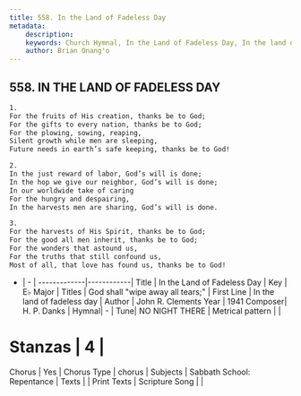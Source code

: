 ```yaml
---
title: 558. In the Land of Fadeless Day
metadata:
    description: 
    keywords: Church Hymnal, In the Land of Fadeless Day, In the land of fadeless day, God shall "wipe away all tears;"
    author: Brian Onang'o
---
```



## 558. IN THE LAND OF FADELESS DAY

```txt
1.
For the fruits of His creation, thanks be to God;
For the gifts to every nation, thanks be to God;
For the plowing, sowing, reaping,
Silent growth while men are sleeping,
Future needs in earth’s safe keeping, thanks be to God!

2.
In the just reward of labor, God’s will is done;
In the hop we give our neighbor, God’s will is done;
In our worldwide take of caring
For the hungry and despairing,
In the harvests men are sharing, God’s will is done.

3.
For the harvests of His Spirit, thanks be to God;
For the good all men inherit, thanks be to God;
For the wonders that astound us,
For the truths that still confound us,
Most of all, that love has found us, thanks be to God!
```

- |   -  |
-------------|------------|
Title | In the Land of Fadeless Day |
Key | E♭ Major |
Titles | God shall "wipe away all tears;" |
First Line | In the land of fadeless day |
Author | John R. Clements
Year | 1941
Composer| H. P. Danks |
Hymnal|  - |
Tune| NO NIGHT THERE |
Metrical pattern | |
# Stanzas | 4 |
Chorus | Yes |
Chorus Type | chorus |
Subjects | Sabbath School: Repentance |
Texts |  |
Print Texts | 
Scripture Song |  |
  
